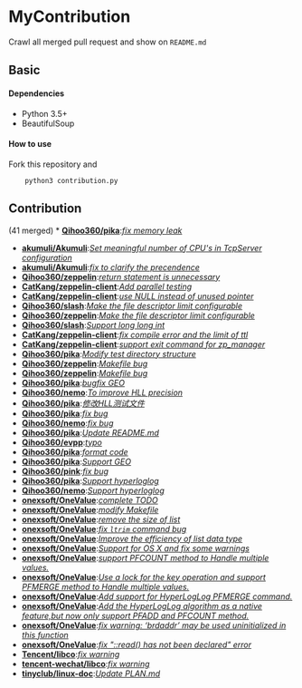 
# MyContribution
Crawl all merged pull request and show on `README.md`

## Basic

#### Dependencies
 * Python 3.5+
 * BeautifulSoup

#### How to use
Fork this repository and 
        
        python3 contribution.py

## Contribution
(41 merged) * [**Qihoo360/pika**](https://github.com/Qihoo360/pika):[*fix memory leak*](https://github.com/Qihoo360/pika/pull/98)
 * [**akumuli/Akumuli**](https://github.com/akumuli/Akumuli):[*Set meaningful number of CPU's in TcpServer configuration*](https://github.com/akumuli/Akumuli/pull/184)
 * [**akumuli/Akumuli**](https://github.com/akumuli/Akumuli):[*fix to clarify the precendence*](https://github.com/akumuli/Akumuli/pull/182)
 * [**Qihoo360/zeppelin**](https://github.com/Qihoo360/zeppelin):[*return statement is unnecessary*](https://github.com/Qihoo360/zeppelin/pull/6)
 * [**CatKang/zeppelin-client**](https://github.com/CatKang/zeppelin-client):[*Add parallel testing*](https://github.com/CatKang/zeppelin-client/pull/4)
 * [**CatKang/zeppelin-client**](https://github.com/CatKang/zeppelin-client):[*use NULL instead of unused pointer*](https://github.com/CatKang/zeppelin-client/pull/3)
 * [**Qihoo360/slash**](https://github.com/Qihoo360/slash):[*Make the file descriptor limit configurable*](https://github.com/Qihoo360/slash/pull/3)
 * [**Qihoo360/zeppelin**](https://github.com/Qihoo360/zeppelin):[*Make the file descriptor limit configurable*](https://github.com/Qihoo360/zeppelin/pull/5)
 * [**Qihoo360/slash**](https://github.com/Qihoo360/slash):[*Support long long int*](https://github.com/Qihoo360/slash/pull/2)
 * [**CatKang/zeppelin-client**](https://github.com/CatKang/zeppelin-client):[*fix compile error and the limit of ttl*](https://github.com/CatKang/zeppelin-client/pull/2)
 * [**CatKang/zeppelin-client**](https://github.com/CatKang/zeppelin-client):[*support exit command for zp_manager*](https://github.com/CatKang/zeppelin-client/pull/1)
 * [**Qihoo360/pika**](https://github.com/Qihoo360/pika):[*Modify test directory structure*](https://github.com/Qihoo360/pika/pull/90)
 * [**Qihoo360/zeppelin**](https://github.com/Qihoo360/zeppelin):[*Makefile bug*](https://github.com/Qihoo360/zeppelin/pull/4)
 * [**Qihoo360/zeppelin**](https://github.com/Qihoo360/zeppelin):[*Makefile bug*](https://github.com/Qihoo360/zeppelin/pull/3)
 * [**Qihoo360/pika**](https://github.com/Qihoo360/pika):[*bugfix GEO*](https://github.com/Qihoo360/pika/pull/77)
 * [**Qihoo360/nemo**](https://github.com/Qihoo360/nemo):[*To improve HLL precision*](https://github.com/Qihoo360/nemo/pull/8)
 * [**Qihoo360/pika**](https://github.com/Qihoo360/pika):[*修改HLL测试文件*](https://github.com/Qihoo360/pika/pull/74)
 * [**Qihoo360/pika**](https://github.com/Qihoo360/pika):[*fix bug*](https://github.com/Qihoo360/pika/pull/72)
 * [**Qihoo360/nemo**](https://github.com/Qihoo360/nemo):[*fix bug*](https://github.com/Qihoo360/nemo/pull/7)
 * [**Qihoo360/pika**](https://github.com/Qihoo360/pika):[*Update README.md*](https://github.com/Qihoo360/pika/pull/71)
 * [**Qihoo360/evpp**](https://github.com/Qihoo360/evpp):[*typo*](https://github.com/Qihoo360/evpp/pull/1)
 * [**Qihoo360/pika**](https://github.com/Qihoo360/pika):[*format code*](https://github.com/Qihoo360/pika/pull/66)
 * [**Qihoo360/pika**](https://github.com/Qihoo360/pika):[*Support GEO*](https://github.com/Qihoo360/pika/pull/59)
 * [**Qihoo360/pink**](https://github.com/Qihoo360/pink):[*fix bug*](https://github.com/Qihoo360/pink/pull/3)
 * [**Qihoo360/pika**](https://github.com/Qihoo360/pika):[*Support hyperloglog*](https://github.com/Qihoo360/pika/pull/56)
 * [**Qihoo360/nemo**](https://github.com/Qihoo360/nemo):[*Support hyperloglog*](https://github.com/Qihoo360/nemo/pull/6)
 * [**onexsoft/OneValue**](https://github.com/onexsoft/OneValue):[*complete TODO*](https://github.com/onexsoft/OneValue/pull/21)
 * [**onexsoft/OneValue**](https://github.com/onexsoft/OneValue):[*modify Makefile*](https://github.com/onexsoft/OneValue/pull/20)
 * [**onexsoft/OneValue**](https://github.com/onexsoft/OneValue):[*remove the size of list*](https://github.com/onexsoft/OneValue/pull/19)
 * [**onexsoft/OneValue**](https://github.com/onexsoft/OneValue):[*fix `ltrim` command bug*](https://github.com/onexsoft/OneValue/pull/17)
 * [**onexsoft/OneValue**](https://github.com/onexsoft/OneValue):[*Improve the efficiency of list data type*](https://github.com/onexsoft/OneValue/pull/16)
 * [**onexsoft/OneValue**](https://github.com/onexsoft/OneValue):[*Support for OS X and fix some warnings*](https://github.com/onexsoft/OneValue/pull/15)
 * [**onexsoft/OneValue**](https://github.com/onexsoft/OneValue):[*support PFCOUNT method to Handle multiple values.*](https://github.com/onexsoft/OneValue/pull/12)
 * [**onexsoft/OneValue**](https://github.com/onexsoft/OneValue):[*Use a lock for the key operation and support PFMERGE  method  to Handle multiple values.*](https://github.com/onexsoft/OneValue/pull/9)
 * [**onexsoft/OneValue**](https://github.com/onexsoft/OneValue):[*Add support for HyperLogLog PFMERGE command.*](https://github.com/onexsoft/OneValue/pull/8)
 * [**onexsoft/OneValue**](https://github.com/onexsoft/OneValue):[*Add the HyperLogLog algorithm as a native feature,but now only support PFADD and PFCOUNT method.*](https://github.com/onexsoft/OneValue/pull/6)
 * [**onexsoft/OneValue**](https://github.com/onexsoft/OneValue):[*fix warning: ‘brdaddr’ may be used uninitialized in this function*](https://github.com/onexsoft/OneValue/pull/3)
 * [**onexsoft/OneValue**](https://github.com/onexsoft/OneValue):[*fix "::read() has not been declared" error*](https://github.com/onexsoft/OneValue/pull/1)
 * [**Tencent/libco**](https://github.com/Tencent/libco):[*fix warning*](https://github.com/Tencent/libco/pull/1)
 * [**tencent-wechat/libco**](https://github.com/tencent-wechat/libco):[*fix warning*](https://github.com/tencent-wechat/libco/pull/1)
 * [**tinyclub/linux-doc**](https://github.com/tinyclub/linux-doc):[*Update PLAN.md*](https://github.com/tinyclub/linux-doc/pull/5)
